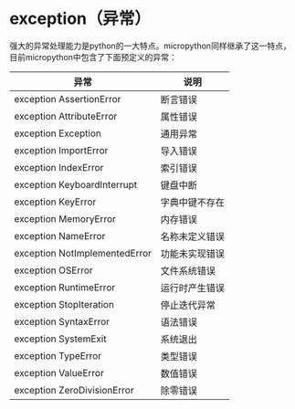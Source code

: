 # exception（异常）

强大的异常处理能力是python的一大特点。micropython同样继承了这一特点，目前micropython中包含了下面预定义的异常：

|  异常   |  说明   |
| --- | --- |
| exception AssertionError | 断言错误 |
| exception AttributeError | 属性错误 |
| exception Exception | 通用异常 |
| exception ImportError | 导入错误 |
| exception IndexError | 索引错误 |
| exception KeyboardInterrupt | 键盘中断 |
| exception KeyError | 字典中键不存在 |
| exception MemoryError | 内存错误 |
| exception NameError | 名称未定义错误 |
| exception NotImplementedError | 功能未实现错误 |
| exception OSError | 文件系统错误 |
| exception RuntimeError | 运行时产生错误 |
| exception StopIteration | 停止迭代异常 |
| exception SyntaxError | 语法错误 |
| exception SystemExit | 系统退出 |
| exception TypeError | 类型错误 |
| exception ValueError | 数值错误 |
| exception ZeroDivisionError | 除零错误 |